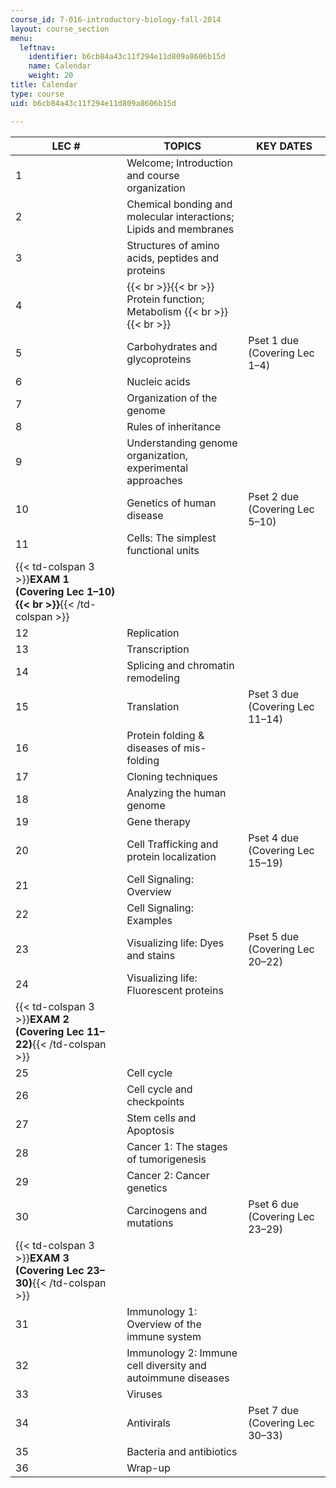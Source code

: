 ```yaml
---
course_id: 7-016-introductory-biology-fall-2014
layout: course_section
menu:
  leftnav:
    identifier: b6cb84a43c11f294e11d809a8606b15d
    name: Calendar
    weight: 20
title: Calendar
type: course
uid: b6cb84a43c11f294e11d809a8606b15d

---
```


| LEC # | TOPICS | KEY DATES |
| --- | --- | --- |
| 1 | Welcome; Introduction and course organization | &nbsp; |
| 2 | Chemical bonding and molecular interactions; Lipids and membranes | &nbsp; |
| 3 | Structures of amino acids, peptides and proteins | &nbsp; |
| 4 |  {{< br >}}{{< br >}} Protein function; Metabolism {{< br >}}{{< br >}}  | &nbsp; |
| 5 | Carbohydrates and glycoproteins | Pset 1 due (Covering Lec 1–4) |
| 6 | Nucleic acids | &nbsp; |
| 7 | Organization of the genome | &nbsp; |
| 8 | Rules of inheritance | &nbsp; |
| 9 | Understanding genome organization, experimental approaches | &nbsp; |
| 10 | Genetics of human disease | Pset 2 due (Covering Lec 5–10) |
| 11 | Cells: The simplest functional units | &nbsp; |
| {{< td-colspan 3 >}}**EXAM 1 (Covering Lec 1–10)  {{< br >}}**{{< /td-colspan >}} |||
| 12 | Replication | &nbsp; |
| 13 | Transcription | &nbsp; |
| 14 | Splicing and chromatin remodeling | &nbsp; |
| 15 | Translation | Pset 3 due (Covering Lec 11–14) |
| 16 | Protein folding & diseases of mis-folding | &nbsp; |
| 17 | Cloning techniques | &nbsp; |
| 18 | Analyzing the human genome | &nbsp; |
| 19 | Gene therapy | &nbsp; |
| 20 | Cell Trafficking and protein localization | Pset 4 due (Covering Lec 15–19) |
| 21 | Cell Signaling: Overview | &nbsp; |
| 22 | Cell Signaling: Examples | &nbsp; |
| 23 | Visualizing life: Dyes and stains | Pset 5 due (Covering Lec 20–22) |
| 24 | Visualizing life: Fluorescent proteins | &nbsp; |
| {{< td-colspan 3 >}}**EXAM 2 (Covering Lec 11–22)**{{< /td-colspan >}} |||
| 25 | Cell cycle | &nbsp; |
| 26 | Cell cycle and checkpoints | &nbsp; |
| 27 | Stem cells and Apoptosis | &nbsp; |
| 28 | Cancer 1: The stages of tumorigenesis | &nbsp; |
| 29 | Cancer 2: Cancer genetics | &nbsp; |
| 30 | Carcinogens and mutations | Pset 6 due (Covering Lec 23–29) |
| {{< td-colspan 3 >}}**EXAM 3** **(Covering Lec 23–30)**{{< /td-colspan >}} |||
| 31 | Immunology 1: Overview of the immune system | &nbsp; |
| 32 | Immunology 2: Immune cell diversity and autoimmune diseases | &nbsp; |
| 33 | Viruses | &nbsp; |
| 34 | Antivirals | Pset 7 due (Covering Lec 30–33) |
| 35 | Bacteria and antibiotics | &nbsp; |
| 36 | Wrap-up |